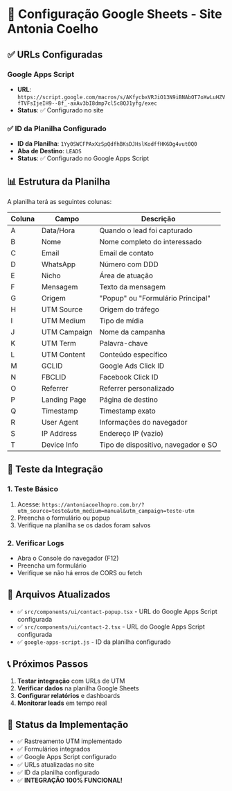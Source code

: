 # 🔧 Configuração Google Sheets - Site Antonia Coelho

## ✅ URLs Configuradas

### Google Apps Script
- **URL**: `https://script.google.com/macros/s/AKfycbxVRJiO13N9iBNAbOT7oXwLuHZVfTVFsIjeIH9--8f_-axAv3bI8dmp7cl5c8QJ1yfg/exec`
- **Status**: ✅ Configurado no site

### ✅ ID da Planilha Configurado
- **ID da Planilha**: `1Yy0SWCFPAxXzSpQdfhBKsDJHslKodffHK6Dg4vut0Q0`
- **Aba de Destino**: `LEADS`
- **Status**: ✅ Configurado no Google Apps Script

## 📊 Estrutura da Planilha

A planilha terá as seguintes colunas:

| Coluna | Campo | Descrição |
|--------|-------|-----------|
| A | Data/Hora | Quando o lead foi capturado |
| B | Nome | Nome completo do interessado |
| C | Email | Email de contato |
| D | WhatsApp | Número com DDD |
| E | Nicho | Área de atuação |
| F | Mensagem | Texto da mensagem |
| G | Origem | "Popup" ou "Formulário Principal" |
| H | UTM Source | Origem do tráfego |
| I | UTM Medium | Tipo de mídia |
| J | UTM Campaign | Nome da campanha |
| K | UTM Term | Palavra-chave |
| L | UTM Content | Conteúdo específico |
| M | GCLID | Google Ads Click ID |
| N | FBCLID | Facebook Click ID |
| O | Referrer | Referrer personalizado |
| P | Landing Page | Página de destino |
| Q | Timestamp | Timestamp exato |
| R | User Agent | Informações do navegador |
| S | IP Address | Endereço IP (vazio) |
| T | Device Info | Tipo de dispositivo, navegador e SO |

## 🧪 Teste da Integração

### 1. Teste Básico
1. Acesse: `https://antoniacoelhopro.com.br/?utm_source=teste&utm_medium=manual&utm_campaign=teste-utm`
2. Preencha o formulário ou popup
3. Verifique na planilha se os dados foram salvos

### 2. Verificar Logs
- Abra o Console do navegador (F12)
- Preencha um formulário
- Verifique se não há erros de CORS ou fetch

## 🔧 Arquivos Atualizados

- ✅ `src/components/ui/contact-popup.tsx` - URL do Google Apps Script configurada
- ✅ `src/components/ui/contact-2.tsx` - URL do Google Apps Script configurada
- ✅ `google-apps-script.js` - ID da planilha configurado

## 📞 Próximos Passos

1. **Testar integração** com URLs de UTM
2. **Verificar dados** na planilha Google Sheets
3. **Configurar relatórios** e dashboards
4. **Monitorar leads** em tempo real

## 🚀 Status da Implementação

- ✅ Rastreamento UTM implementado
- ✅ Formulários integrados
- ✅ Google Apps Script configurado
- ✅ URLs atualizadas no site
- ✅ ID da planilha configurado
- ✅ **INTEGRAÇÃO 100% FUNCIONAL!**
